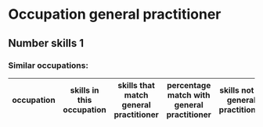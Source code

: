 # Occupation general practitioner
## Number skills 1
### Similar occupations:
| occupation   | skills in this occupation   | skills that match general practitioner   | percentage match with general practitioner   | skills not in general practitioner   |
|--------------|-----------------------------|------------------------------------------|----------------------------------------------|--------------------------------------|

